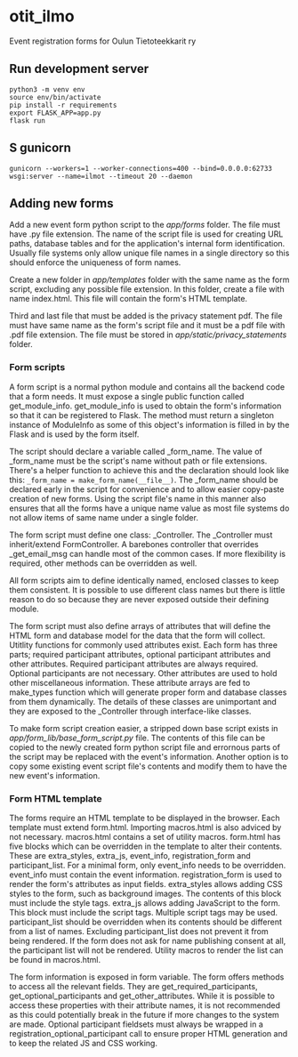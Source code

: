 # otit_ilmo
Event registration forms for Oulun Tietoteekkarit ry

## Run development server
```shell
python3 -m venv env
source env/bin/activate
pip install -r requirements
export FLASK_APP=app.py
flask run
```

## S gunicorn
```shell
gunicorn --workers=1 --worker-connections=400 --bind=0.0.0.0:62733 wsgi:server --name=ilmot --timeout 20 --daemon
```

## Adding new forms
Add a new event form python script to the _app/forms_ folder. The file must have .py file extension. The name of the 
script file is used for creating URL paths, database tables and for the application's internal form identification. 
Usually file systems only allow unique file names in a single directory so this should enforce the uniqueness of 
form names.

Create a new folder in _app/templates_ folder with the same name as the form script, excluding any possible file extension.
In this folder, create a file with name index.html. This file will contain the form's HTML template.

Third and last file that must be added is the privacy statement pdf. The file must have same name as the form's script 
file and it must be a pdf file with .pdf file extension. The file must be stored in _app/static/privacy_statements_ folder.

### Form scripts
A form script is a normal python module and contains all the backend code that a form needs. It must expose a single 
public function called get&#95;module&#95;info. get&#95;module&#95;info is used to obtain the form's information so 
that it can be registered to Flask. The method must return a singleton instance of ModuleInfo as some of this object's 
information is filled in by the Flask and is used by the form itself.

The script should declare a variable called _form_name. The value of _form_name must be the script's name without 
path or file extensions. There's a helper function to achieve this and the declaration should look like this: 
`_form_name = make_form_name(__file__)`. The _form_name should be declared early in the script for convenience and 
to allow easier copy-paste creation of new forms. Using the script file's name in this manner also ensures that all 
the forms have a unique name value as most file systems do not allow items of same name under a single folder.

The form script must define one class: &#95;Controller. The &#95;Controller must inherit/extend FormController. A 
barebones controller that overrides _get_email_msg can handle most of the common cases. If more flexibility is required, 
other methods can be overridden as well.

All form scripts aim to define identically named, enclosed classes to keep them consistent. It is possible to use 
different class names but there is little reason to do so because they are never exposed outside their defining module.

The form script must also define arrays of attributes that will define the HTML form and database model for the data
that the form will collect. Utitlity functions for commonly used attributes exist. Each form has three parts; required 
participant attributes, optional participant attributes and other attributes. Required participant attributes are 
always required. Optional participants are not necessary. Other attributes are used to hold other miscellaneous 
information. These attribute arrays are fed to make_types function which will generate proper form and database classes 
from them dynamically. The details of these classes are unimportant and they are exposed to the _Controller through 
interface-like classes.

To make form script creation easier, a stripped down base script exists in _app/form_lib/base_form_script.py_ file. The 
contents of this file can be copied to the newly created form python script file and errornous parts of the script may 
be replaced with the event's information. Another option is to copy some existing event script file's contents and 
modify them to have the new event's information.


### Form HTML template
The forms require an HTML template to be displayed in the browser. Each template must extend form.html. Importing 
macros.html is also adviced by not necessary. macros.html contains a set of utility macros. form.html has five 
blocks which can be overridden in the template to alter their contents. These are extra_styles, extra_js, event_info, 
registration_form and participant_list. For a minimal form, only event_info needs to be overridden. event_info must 
contain the event information. registration_form is used to render the form's attributes as input fields. extra_styles 
allows adding CSS styles to the form, such as background images. The contents of this block must include the style tags. 
extra_js allows adding JavaScript to the form. This block must include the script tags. Multiple script tags may be 
used. participant_list should be overridden when its contents should be different from a list of names. Excluding 
participant_list does not prevent it from being rendered. If the form does not ask for name publishing consent at all,
the participant list will not be rendered. Utility macros to render the list can be found in macros.html.

The form information is exposed in form variable. The form offers methods to access all the relevant fields. They are 
get_required_participants, get_optional_participants and get_other_attributes. While it is possible to access these 
properties with their attribute names, it is not recommended as this could potentially break in the future if more 
changes to the system are made. Optional participant fieldsets must always be wrapped in a 
registration&#95;optional&#95;participant call to ensure proper HTML generation and to keep the related JS and CSS 
working.
